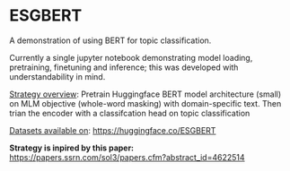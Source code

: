 # ESGBERT
A demonstration of using BERT for topic classification.

Currently a single jupyter notebook demonstrating model loading, pretraining, finetuning and inference; this was developed with understandability in mind.

<ins>Strategy overview</ins>: Pretrain Huggingface BERT model architecture (small) on MLM objective (whole-word masking) with domain-specific text. Then trian the encoder with a classifcation head on topic classification

<ins>Datasets available on</ins>: https://huggingface.co/ESGBERT

**Strategy is inpired by this paper:** https://papers.ssrn.com/sol3/papers.cfm?abstract_id=4622514
